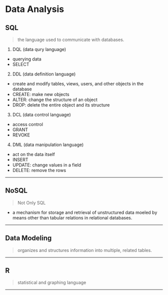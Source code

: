 # Data Analysis

## SQL
> the language used to communicate with databases.
1. DQL (data qury language)
- querying data
- SELECT
2. DDL (data definition language)
- create and modify tables, views, users, and other objects in the database
- CREATE: make new objects
- ALTER: change the structure of an object
- DROP: delete the entire object and its structure
3. DCL (data control language)
- access control
- GRANT
- REVOKE
4. DML (data manipulation language)
- act on the data itself
- INSERT
- UPDATE: change values in a field 
- DELETE: remove the rows

---
## NoSQL
> Not Only SQL
- a mechanism for storage and retrieval of unstructured data moeled by means other than tabular relations in relational databases.

---
## Data Modeling
> organizes and structures information into multiple, related tables.

---
## R
> statistical and graphing language

---

